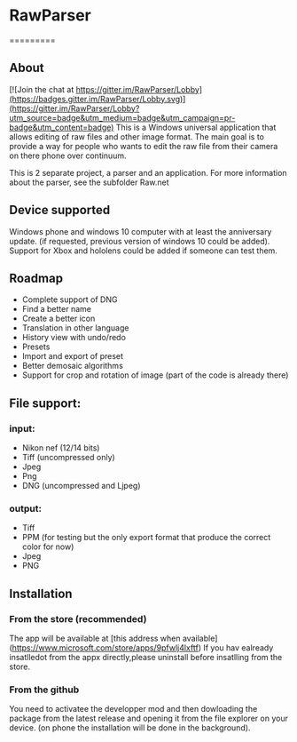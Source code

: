 # RawParser
=========
## About

[![Join the chat at https://gitter.im/RawParser/Lobby](https://badges.gitter.im/RawParser/Lobby.svg)](https://gitter.im/RawParser/Lobby?utm_source=badge&utm_medium=badge&utm_campaign=pr-badge&utm_content=badge)
This is a Windows universal application that allows editing of raw files and other image format.
The main goal is to provide a way for people who wants to edit the raw file from their camera on there phone over continuum.

This is 2 separate project, a parser and an application. For more information about the parser, see the subfolder Raw.net

## Device supported
Windows phone and windows 10 computer with at least the anniversary update. (if requested, previous version of windows 10 could be added).
Support for Xbox and hololens could be added if someone can test them.

## Roadmap
- Complete support of DNG 
- Find a better name
- Create a better icon
- Translation in other language
- History view with undo/redo
- Presets
- Import and export of preset 
- Better demosaic algorithms
- Support for crop and rotation of image (part of the code is already there)

## File support:
### input:
  - Nikon nef (12/14 bits)
  - Tiff (uncompressed only)
  - Jpeg
  - Png 
  - DNG (uncompressed and Ljpeg)
  
### output:
  - Tiff
  - PPM (for testing but the only export format that produce the correct color for now)
  - Jpeg
  - PNG

## Installation
### From the store (recommended)
The app will be available at [this address when available]
(https://www.microsoft.com/store/apps/9pfwlj4lxftf)
If you hav ealready insatlledot from the appx directly,please uninstall before insatlling from the store.

### From the github
You need to activatee the developper mod and then dowloading the package from the latest release and opening it from the file explorer on your device.
(on phone the installation will be done in the background).
